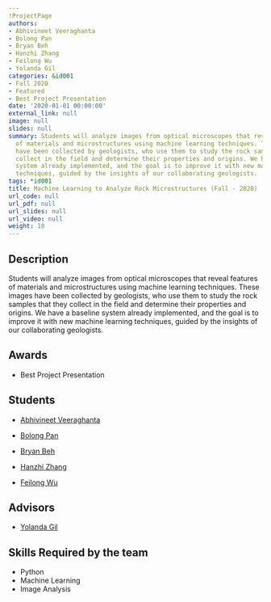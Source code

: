```yaml
---
!ProjectPage
authors:
- Abhivineet Veeraghanta
- Bolong Pan
- Bryan Beh
- Hanzhi Zhang
- Feilong Wu
- Yolanda Gil
categories: &id001
- Fall 2020
- Featured
- Best Project Presentation
date: '2020-01-01 00:00:00'
external_link: null
image: null
slides: null
summary: Students will analyze images from optical microscopes that reveal features
  of materials and microstructures using machine learning techniques. These images
  have been collected by geologists, who use them to study the rock samples that they
  collect in the field and determine their properties and origins. We have a baseline
  system already implemented, and the goal is to improve it with new machine learning
  techniques, guided by the insights of our collaborating geologists.
tags: *id001
title: Machine Learning to Analyze Rock Microstructures (Fall - 2020)
url_code: null
url_pdf: null
url_slides: null
url_video: null
weight: 10
---
```

## Description

Students will analyze images from optical microscopes that reveal features of materials and microstructures using machine learning techniques. These images have been collected by geologists, who use them to study the rock samples that they collect in the field and determine their properties and origins. We have a baseline system already implemented, and the goal is to improve it with new machine learning techniques, guided by the insights of our collaborating geologists.



## Awards
* Best Project Presentation





## Students

* [Abhivineet Veeraghanta](../../../author/abhivineet-veeraghanta)

* [Bolong Pan](../../../author/bolong-pan)

* [Bryan Beh](../../../author/bryan-beh)

* [Hanzhi Zhang](../../../author/hanzhi-zhang)

* [Feilong Wu](../../../author/feilong-wu)

## Advisors

* [Yolanda Gil](../../../author/yolanda-gil)

## Skills Required by the team


* Python
* Machine Learning
* Image Analysis